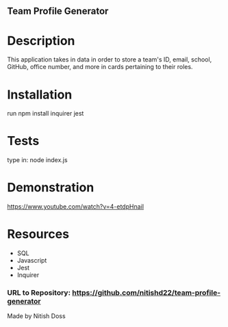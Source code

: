 ## Team Profile Generator

# Description

This application takes in data in order to store a team's ID, email, school, GitHub, office number, and more in cards pertaining to their roles.

# Installation
 run
 npm install inquirer jest

# Tests

 type in:
 node index.js

# Demonstration

https://www.youtube.com/watch?v=4-etdpHnaiI

# Resources
- SQL
- Javascript
- Jest
- Inquirer

### URL to Repository: https://github.com/nitishd22/team-profile-generator

Made by Nitish Doss